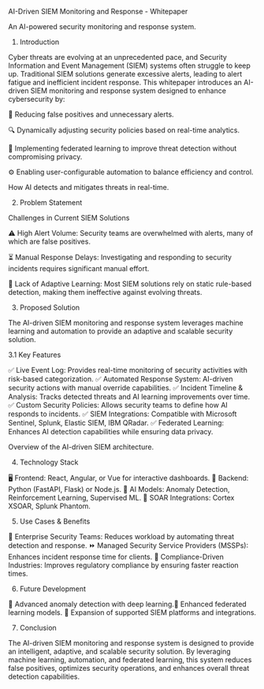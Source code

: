 AI-Driven SIEM Monitoring and Response - Whitepaper

An AI-powered security monitoring and response system.

1. Introduction

Cyber threats are evolving at an unprecedented pace, and Security Information and Event Management (SIEM) systems often struggle to keep up. Traditional SIEM solutions generate excessive alerts, leading to alert fatigue and inefficient incident response. This whitepaper introduces an AI-driven SIEM monitoring and response system designed to enhance cybersecurity by:

🚀 Reducing false positives and unnecessary alerts.

🔍 Dynamically adjusting security policies based on real-time analytics.

🤖 Implementing federated learning to improve threat detection without compromising privacy.

⚙️ Enabling user-configurable automation to balance efficiency and control.

How AI detects and mitigates threats in real-time.

2. Problem Statement

Challenges in Current SIEM Solutions

⚠️ High Alert Volume: Security teams are overwhelmed with alerts, many of which are false positives.

⏳ Manual Response Delays: Investigating and responding to security incidents requires significant manual effort.

📏 Lack of Adaptive Learning: Most SIEM solutions rely on static rule-based detection, making them ineffective against evolving threats.



3. Proposed Solution

The AI-driven SIEM monitoring and response system leverages machine learning and automation to provide an adaptive and scalable security solution.

3.1 Key Features

✅ Live Event Log: Provides real-time monitoring of security activities with risk-based categorization.
✅ Automated Response System: AI-driven security actions with manual override capabilities.
✅ Incident Timeline & Analysis: Tracks detected threats and AI learning improvements over time.
✅ Custom Security Policies: Allows security teams to define how AI responds to incidents.
✅ SIEM Integrations: Compatible with Microsoft Sentinel, Splunk, Elastic SIEM, IBM QRadar.
✅ Federated Learning: Enhances AI detection capabilities while ensuring data privacy.

Overview of the AI-driven SIEM architecture.

4. Technology Stack

🖥 Frontend: React, Angular, or Vue for interactive dashboards.
🔧 Backend: Python (FastAPI, Flask) or Node.js.
🤖 AI Models: Anomaly Detection, Reinforcement Learning, Supervised ML.
🔗 SOAR Integrations: Cortex XSOAR, Splunk Phantom.

5. Use Cases & Benefits

🎯 Enterprise Security Teams: Reduces workload by automating threat detection and response.
⏩ Managed Security Service Providers (MSSPs): Enhances incident response time for clients.
📜 Compliance-Driven Industries: Improves regulatory compliance by ensuring faster reaction times.

6. Future Development

🔮 Advanced anomaly detection with deep learning.📡 Enhanced federated learning models.
📌 Expansion of supported SIEM platforms and integrations.



7. Conclusion

The AI-driven SIEM monitoring and response system is designed to provide an intelligent,
adaptive, and scalable security solution. By leveraging machine learning, automation, and federated learning,
this system reduces false positives, optimizes security operations, and enhances overall threat detection capabilities.
